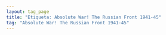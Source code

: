 ```yaml
---
layout: tag_page
title: "Etiqueta: Absolute War! The Russian Front 1941-45"
tag: "Absolute War! The Russian Front 1941-45"
---
```

